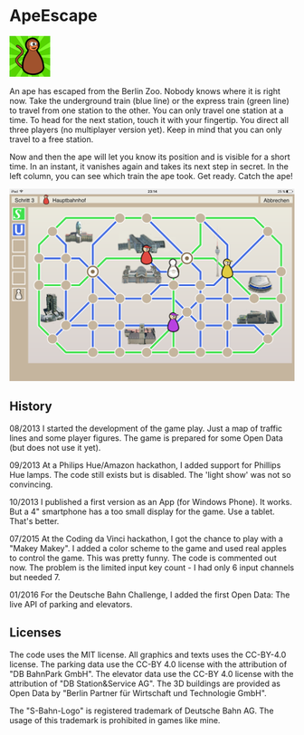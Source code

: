 # ApeEscape

![Icon](/icon.png)

An ape has escaped from the Berlin Zoo. Nobody knows where it is right now. Take the underground train (blue line) or the express train (green line) to travel from one station to the other. You can only travel one station at a time. To head for the next station, touch it with your fingertip. You direct all three players (no multiplayer version yet). Keep in mind that you can only travel to a free station.

Now and then the ape will let you know its position and is visible for a short time. In an instant, it vanishes again and takes its next step in secret. In the left column, you can see which train the ape took. Get ready. Catch the ape!

![Screenshot](/art/screenshot.png)

## History

08/2013
  I started the development of the game play. Just a map of traffic lines and some player figures. The game is prepared for some Open Data (but does not use it yet).

09/2013
  At a Philips Hue/Amazon hackathon, I added support for Phillips Hue lamps. The code still exists but is disabled. The 'light show' was not so convincing.

10/2013
  I published a first version as an App (for Windows Phone). It works. But a 4" smartphone has a too small display for the game. Use a tablet. That's better.

07/2015
  At the Coding da Vinci hackathon, I got the chance to play with a "Makey Makey". I added a color scheme to the game and used real apples to control the game. This was pretty funny. The code is commented out now. The problem is the limited input key count - I had only 6 input channels but needed 7.

01/2016
  For the Deutsche Bahn Challenge, I added the first Open Data: The live API of parking and elevators.

## Licenses

The code uses the MIT license. All graphics and texts uses the CC-BY-4.0 license. The parking data use the CC-BY 4.0 license with the attribution of "DB BahnPark GmbH". The elevator data use the CC-BY 4.0 license with the attribution of "DB Station&Service AG". The 3D buildings are provided as Open Data by "Berlin Partner für Wirtschaft und Technologie GmbH".

The "S-Bahn-Logo" is registered trademark of Deutsche Bahn AG. The usage of this trademark is prohibited in games like mine.
